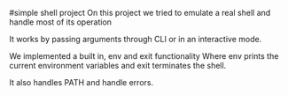 #simple shell project
On this project we tried to emulate a real shell and handle most of its operation

It works by passing arguments through CLI or in an interactive mode.

We implemented a built in, env and exit functionality
Where env prints the current environment variables and exit terminates the shell.

It also handles PATH and handle errors.
